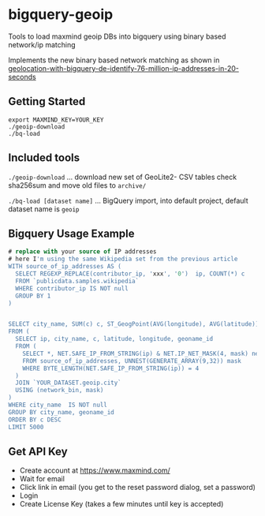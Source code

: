 # bigquery-geoip

Tools to load maxmind geoip DBs into bigquery using binary based network/ip matching

Implements the new binary based network matching as shown in [geolocation-with-bigquery-de-identify-76-million-ip-addresses-in-20-seconds](https://cloud.google.com/blog/products/data-analytics/geolocation-with-bigquery-de-identify-76-million-ip-addresses-in-20-seconds)

## Getting Started
```
export MAXMIND_KEY=YOUR_KEY
./geoip-download
./bq-load
```

## Included tools

`./geoip-download` ... download new set of GeoLite2- CSV tables check sha256sum and move old files to `archive/`

`./bq-load [dataset name]` ... BigQuery import, into default project, default dataset name is `geoip`

## Bigquery Usage Example

```sql
# replace with your source of IP addresses
# here I'm using the same Wikipedia set from the previous article
WITH source_of_ip_addresses AS (
  SELECT REGEXP_REPLACE(contributor_ip, 'xxx', '0')  ip, COUNT(*) c
  FROM `publicdata.samples.wikipedia`
  WHERE contributor_ip IS NOT null  
  GROUP BY 1
)


SELECT city_name, SUM(c) c, ST_GeogPoint(AVG(longitude), AVG(latitude)) point
FROM (
  SELECT ip, city_name, c, latitude, longitude, geoname_id
  FROM (
    SELECT *, NET.SAFE_IP_FROM_STRING(ip) & NET.IP_NET_MASK(4, mask) network_bin
    FROM source_of_ip_addresses, UNNEST(GENERATE_ARRAY(9,32)) mask
    WHERE BYTE_LENGTH(NET.SAFE_IP_FROM_STRING(ip)) = 4
  )
  JOIN `YOUR_DATASET.geoip.city`  
  USING (network_bin, mask)
)
WHERE city_name  IS NOT null
GROUP BY city_name, geoname_id
ORDER BY c DESC
LIMIT 5000
```

## Get API Key

- Create account at https://www.maxmind.com/
- Wait for email
- Click link in email (you get to the reset password dialog, set a password)
- Login
- Create License Key (takes a few minutes until key is accepted)
